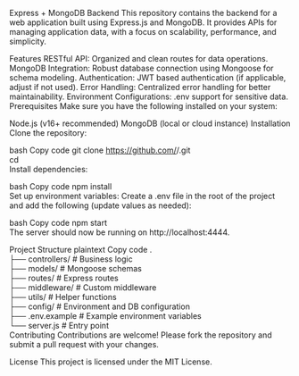 Express + MongoDB Backend
This repository contains the backend for a web application built using Express.js and MongoDB. It provides APIs for managing application data, with a focus on scalability, performance, and simplicity.

Features
RESTful API: Organized and clean routes for data operations.
MongoDB Integration: Robust database connection using Mongoose for schema modeling.
Authentication: JWT based authentication (if applicable, adjust if not used).
Error Handling: Centralized error handling for better maintainability.
Environment Configurations: .env support for sensitive data.
Prerequisites
Make sure you have the following installed on your system:

Node.js (v16+ recommended)
MongoDB (local or cloud instance)
Installation
Clone the repository:

bash
Copy code
git clone https://github.com/<your-username>/<repo-name>.git  
cd <repo-name>  
Install dependencies:

bash
Copy code
npm install  
Set up environment variables:
Create a .env file in the root of the project and add the following (update values as needed):

bash
Copy code
npm start  
The server should now be running on http://localhost:4444.

Project Structure
plaintext
Copy code
.  
├── controllers/        # Business logic  
├── models/             # Mongoose schemas  
├── routes/             # Express routes  
├── middleware/         # Custom middleware  
├── utils/              # Helper functions  
├── config/             # Environment and DB configuration  
├── .env.example        # Example environment variables  
└── server.js           # Entry point  
Contributing
Contributions are welcome! Please fork the repository and submit a pull request with your changes.

License
This project is licensed under the MIT License.
